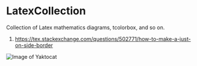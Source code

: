 # LatexCollection
Collection of Latex mathematics diagrams, tcolorbox, and so on.

1. https://tex.stackexchange.com/questions/502771/how-to-make-a-just-on-side-border

![Image of Yaktocat](https://i.stack.imgur.com/0w6Ez.png)

